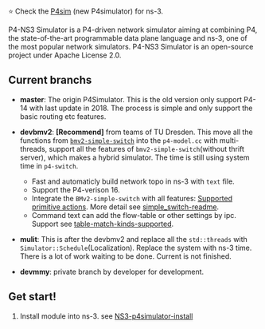 ⭐ Check the [P4sim](https://github.com/HapCommSys/p4sim) (new P4simulator) for ns-3. 

P4-NS3 Simulator is a P4-driven network simulator aiming at combining P4, the state-of-the-art programmable data plane language and ns-3, one of the most popular network simulators. P4-NS3 Simulator is an open-source project under Apache License 2.0.

## Current branchs

* **master**: The origin P4Simulator. This is the old version only support P4-14 with last update in 2018. The process is simple and only support the basic routing etc features.

* **devbmv2**: **[Recommend]** from teams of TU Dresden. This move all the functions from [`bmv2-simple-switch`](https://github.com/p4lang/behavioral-model/tree/main/targets/simple_switch) into the `p4-model.cc` with multi-threads, support all the features of `bmv2-simple-switch`(without thrift server), which makes a hybrid simulator. The time is still using system time in `p4-switch`.
    * Fast and automaticly build network topo in ns-3 with `text` file.
    * Support the P4-verison 16.
    * Integrate the `BMv2-simple-switch` with all features: [Supported primitive actions](https://github.com/p4lang/behavioral-model/blob/main/docs/simple_switch.md#supported-primitive-actions).
    More detail see [simple_switch-readme](https://github.com/p4lang/behavioral-model/blob/main/docs/simple_switch.md).
    * Command text can add the flow-table or other settings by ipc. Support see [table-match-kinds-supported](https://github.com/p4lang/behavioral-model/blob/main/docs/simple_switch.md#table-match-kinds-supported).

* **mulit**: This is after the devbmv2 and replace all the `std::threads` with `Simulator::Schedule`(Localization). Replace the system with ns-3 time. There is a lot of work waiting to be done. Current is not finished.

* **devmmy**: private branch by developer for development.

## Get start!

1. Install module into ns-3. see [NS3-p4simulator-install](https://github.com/Mingyumaz/NS3-p4simulator-install)
